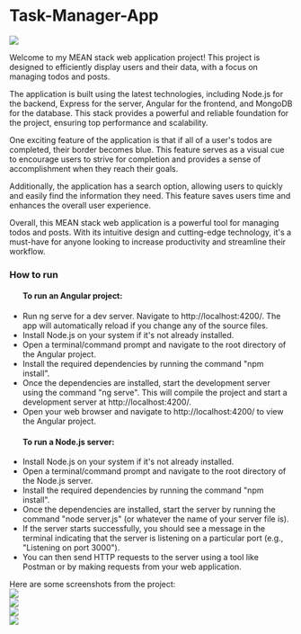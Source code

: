 # Task-Manager-App
 <img src="https://user-images.githubusercontent.com/129841851/230585486-16aaff39-b1d2-47ab-b53e-668cdbfea73a.png"><br/>
 
Welcome to my MEAN stack web application project!
This project is designed to efficiently display users and their data, with a focus on managing todos and posts.

The application is built using the latest technologies, including Node.js for the backend, Express for the server, Angular for the frontend, and MongoDB for the database.
This stack provides a powerful and reliable foundation for the project, ensuring top performance and scalability.

One exciting feature of the application is that if all of a user's todos are completed, their border becomes blue.
This feature serves as a visual cue to encourage users to strive for completion and provides a sense of accomplishment when they reach their goals.

Additionally, the application has a search option, allowing users to quickly and easily find the information they need. This feature saves users time and enhances the overall user experience.

Overall, this MEAN stack web application is a powerful tool for managing todos and posts. With its intuitive design and cutting-edge technology, it's a must-have for anyone looking to increase productivity and streamline their workflow.
<h3>How to run </h3>
<ul>
 <h4> To run an Angular project: </h4>
<li> Run ng serve for a dev server. Navigate to http://localhost:4200/. The app will automatically reload if you change any of the source files.</li>
<li>Install Node.js on your system if it's not already installed.</li>
<li> Open a terminal/command prompt and navigate to the root directory of the Angular project.</li>
<li> Install the required dependencies by running the command "npm install".</li>
<li>Once the dependencies are installed, start the development server using the command "ng serve".
 This will compile the project and start a development server at http://localhost:4200/.</li>
<li> Open your web browser and navigate to http://localhost:4200/ to view the Angular project.</li>
 
  <h4> To run a Node.js server: </h4>
 <li> Install Node.js on your system if it's not already installed.</li>
 <li> Open a terminal/command prompt and navigate to the root directory of the Node.js server.</li>
 <li> Install the required dependencies by running the command "npm install".</li>
 <li> Once the dependencies are installed, start the server by running the command "node server.js" (or whatever the name of your server file is).</li>
 <li> If the server starts successfully, you should see a message in the terminal indicating that the server is listening on a particular port (e.g., "Listening on port 3000").</li>
 <li> You can then send HTTP requests to the server using a tool like Postman or by making requests from your web application.</li>
 
</ul>


Here are some screenshots from the project: <br/>
<img src="https://user-images.githubusercontent.com/129841851/230610275-0f5db793-4bef-4725-ac6b-511ac6f9524d.png"><br/>
<img src="https://user-images.githubusercontent.com/129841851/230613126-98612ee1-c865-4145-b681-e6d7a7a67d1f.png"><br/>
<img src="https://user-images.githubusercontent.com/129841851/230613359-aed962e1-de25-4010-9f56-5bee655af3ee.png"><br/>
<img src="https://user-images.githubusercontent.com/129841851/230613938-d752ed33-8539-43a0-8705-45548c2178bf.png"><br/>




